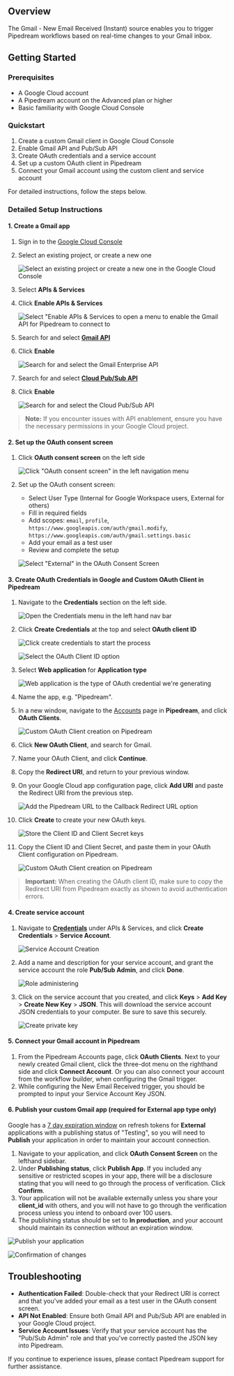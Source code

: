 ## Overview

The Gmail - New Email Received (Instant) source enables you to trigger Pipedream workflows based on real-time changes to your Gmail inbox.

## Getting Started

### Prerequisites

- A Google Cloud account
- A Pipedream account on the Advanced plan or higher
- Basic familiarity with Google Cloud Console

### Quickstart

1. Create a custom Gmail client in Google Cloud Console
2. Enable Gmail API and Pub/Sub API
3. Create OAuth credentials and a service account
4. Set up a custom OAuth client in Pipedream
5. Connect your Gmail account using the custom client and service account

For detailed instructions, follow the steps below.

### Detailed Setup Instructions

#### 1. Create a Gmail app

1. Sign in to the [Google Cloud Console](https://console.cloud.google.com/welcome)
2. Select an existing project, or create a new one

   ![Select an existing project or create a new one in the Google Cloud Console](https://res.cloudinary.com/pipedreamin/image/upload/v1663268100/docs/components/CleanShot_2022-09-15_at_14.54.34_vajyds.png)

3. Select **APIs & Services**
4. Click **Enable APIs & Services**

   ![Select "Enable APIs & Services to open a menu to enable the Gmail API for Pipedream to connect to](https://res.cloudinary.com/pipedreamin/image/upload/v1663268316/docs/components/CleanShot_2022-09-15_at_14.58.06_jshirk.png)

5. Search for and select **[Gmail API](https://console.cloud.google.com/apis/library/gmail.googleapis.com)**
6. Click **Enable**

   ![Search for and select the Gmail Enterprise API](https://res.cloudinary.com/pipedreamin/image/upload/v1663268442/docs/components/CleanShot_2022-09-15_at_15.00.22_skvwei.gif)

7. Search for and select **[Cloud Pub/Sub API](https://console.cloud.google.com/apis/library/pubsub.googleapis.com)**
8. Click **Enable**

   ![Search for and select the Cloud Pub/Sub API](https://res.cloudinary.com/dpenc2lit/image/upload/v1724881089/Screenshot_2024-08-28_at_2.36.59_PM_ds4knm.png)

> **Note:** If you encounter issues with API enablement, ensure you have the necessary permissions in your Google Cloud project.

#### 2. Set up the OAuth consent screen

1. Click **OAuth consent screen** on the left side

   ![Click "OAuth consent screen" in the left navigation menu](https://res.cloudinary.com/pipedreamin/image/upload/v1663268506/docs/components/CleanShot_2022-09-15_at_15.01.24_wravfb.png)

2. Set up the OAuth consent screen:
   - Select User Type (Internal for Google Workspace users, External for others)
   - Fill in required fields
   - Add scopes: `email`, `profile`, `https://www.googleapis.com/auth/gmail.modify`, `https://www.googleapis.com/auth/gmail.settings.basic`
   - Add your email as a test user
   - Review and complete the setup

   ![Select "External" in the OAuth Consent Screen](https://res.cloudinary.com/pipedreamin/image/upload/v1663268545/docs/components/CleanShot_2022-09-15_at_15.02.22_fiekq1.png)

#### 3. Create OAuth Credentials in Google and Custom OAuth Client in Pipedream

1. Navigate to the **Credentials** section on the left side.

   ![Open the Credentials menu in the left hand nav bar](https://res.cloudinary.com/pipedreamin/image/upload/v1663269973/docs/components/CleanShot_2022-09-15_at_15.13.52_yvllxi.png)

2. Click **Create Credentials** at the top and select **OAuth client ID**

   ![Click create credentials to start the process](https://res.cloudinary.com/pipedreamin/image/upload/v1663270014/docs/components/CleanShot_2022-09-15_at_15.14.15_hjulis.png)

   ![Select the OAuth Client ID option](https://res.cloudinary.com/pipedreamin/image/upload/v1663270093/docs/components/CleanShot_2022-09-15_at_15.14.39_juqtnm.png)

3. Select **Web application** for **Application type**

   ![Web application is the type of OAuth credential we're generating](https://res.cloudinary.com/pipedreamin/image/upload/v1663270117/docs/components/CleanShot_2022-09-15_at_15.14.56_hlseq6.png)

4. Name the app, e.g. "Pipedream".
5. In a new window, navigate to the [Accounts](https://pipedream.com/accounts) page in **Pipedream**, and click **OAuth Clients**.

   ![Custom OAuth Client creation on Pipedream](https://res.cloudinary.com/dpenc2lit/image/upload/v1724882777/Screenshot_2024-08-28_at_2.53.15_PM_rxtusm.png)

6. Click **New OAuth Client**, and search for Gmail.
7. Name your OAuth Client, and click **Continue**. 
8. Copy the **Redirect URI**, and return to your previous window. 
9. On your Google Cloud app configuration page, click **Add URI** and paste the Redirect URI from the previous step.

   ![Add the Pipedream URL to the Callback Redirect URL option](https://res.cloudinary.com/pipedreamin/image/upload/v1663270187/docs/components/CleanShot_2022-09-15_at_15.16.10_hvbocb.png)

10. Click **Create** to create your new OAuth keys.

    ![Store the Client ID and Client Secret keys](https://res.cloudinary.com/pipedreamin/image/upload/v1663270250/docs/components/CleanShot_2022-09-15_at_15.16.29_hvxnkx.png)

11. Copy the Client ID and Client Secret, and paste them in your OAuth Client configuration on Pipedream.

    ![Custom OAuth Client creation on Pipedream](https://res.cloudinary.com/dpenc2lit/image/upload/v1724956524/Screenshot_2024-08-29_at_11.34.55_AM_t7tjkh.png)

> **Important:** When creating the OAuth client ID, make sure to copy the Redirect URI from Pipedream exactly as shown to avoid authentication errors.

#### 4. Create service account

1. Navigate to **[Credentials](https://console.cloud.google.com/apis/credentials?)** under APIs & Services, and click **Create Credentials** > **Service Account**.

   ![Service Account Creation](https://res.cloudinary.com/dpenc2lit/image/upload/v1724964633/Screenshot_2024-08-29_at_1.44.04_PM_om14xp.png)

2. Add a name and description for your service account, and grant the service account the role **Pub/Sub Admin**, and click **Done**.

   ![Role administering](https://res.cloudinary.com/dpenc2lit/image/upload/v1724964633/Screenshot_2024-08-29_at_1.47.02_PM_chdjkl.png)

3. Click on the service account that you created, and click **Keys** > **Add Key** > **Create New Key** > **JSON**. This will download the service account JSON credentials to your computer. Be sure to save this securely.

   ![Create private key](https://res.cloudinary.com/dpenc2lit/image/upload/v1724964634/Screenshot_2024-08-29_at_1.47.34_PM_tmalc7.png)

#### 5. Connect your Gmail account in Pipedream

1. From the Pipedream Accounts page, click **OAuth Clients**. Next to your newly created Gmail client, click the three-dot menu on the righthand side and click **Connect Account**. Or you can also connect your account from the workflow builder, when configuring the Gmail trigger.
2. While configuring the New Email Received trigger, you should be prompted to input your Service Account Key JSON.

#### 6. Publish your custom Gmail app (required for External app type only)

Google has a [7 day expiration window](https://developers.google.com/identity/protocols/oauth2#:~:text=A%20Google%20Cloud,Connect%20equivalents) on refresh tokens for **External** applications with a publishing status of "Testing", so you will need to **Publish** your application in order to maintain your account connection.

1. Navigate to your application, and click **OAuth Consent Screen** on the lefthand sidebar.
2. Under **Publishing status**, click **Publish App**. If you included any sensitive or restricted scopes in your app, there will be a disclosure stating that you will need to go through the process of verification. Click **Confirm**.
3. Your application will not be available externally unless you share your **client_id** with others, and you will not have to go through the verification process unless you intend to onboard over 100 users.
4. The publishing status should be set to **In production**, and your account should maintain its connection without an expiration window.

![Publish your application](https://res.cloudinary.com/dpenc2lit/image/upload/v1698166716/Screenshot_2023-10-24_at_9.50.06_AM_lve7wq.png)

![Confirmation of changes](https://res.cloudinary.com/dpenc2lit/image/upload/v1698166716/Screenshot_2023-10-24_at_9.50.18_AM_mndtyc.png)

## Troubleshooting

- **Authentication Failed**: Double-check that your Redirect URI is correct and that you've added your email as a test user in the OAuth consent screen.
- **API Not Enabled**: Ensure both Gmail API and Pub/Sub API are enabled in your Google Cloud project.
- **Service Account Issues**: Verify that your service account has the "Pub/Sub Admin" role and that you've correctly pasted the JSON key into Pipedream.

If you continue to experience issues, please contact Pipedream support for further assistance.

